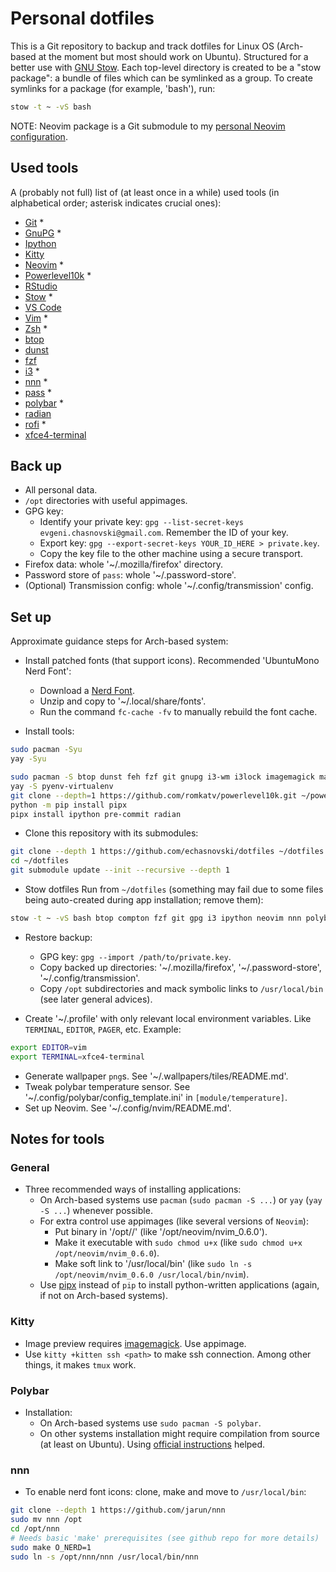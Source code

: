# Personal dotfiles

This is a Git repository to backup and track dotfiles for Linux OS (Arch-based at the moment but most should work on Ubuntu). Structured for a better use with [GNU Stow](https://www.gnu.org/software/stow/). Each top-level directory is created to be a "stow package": a bundle of files which can be symlinked as a group. To create symlinks for a package (for example, 'bash'), run:

```bash
stow -t ~ -vS bash
```

NOTE: Neovim package is a Git submodule to my [personal Neovim configuration](https://github.com/echasnovski/nvim).

## Used tools

A (probably not full) list of (at least once in a while) used tools (in alphabetical order; asterisk indicates crucial ones):

- [Git](http://git-scm.com/) \*
- [GnuPG](https://gnupg.org/) \*
- [Ipython](https://ipython.org/)
- [Kitty](https://sw.kovidgoyal.net/kitty/binary/#manually-installing)
- [Neovim](https://github.com/neovim/neovim) \*
- [Powerlevel10k](https://github.com/romkatv/powerlevel10k) \*
- [RStudio](https://www.rstudio.com/)
- [Stow](https://www.gnu.org/software/stow/) \*
- [VS Code](https://code.visualstudio.com/)
- [Vim](https://www.vim.org/) \*
- [Zsh](https://www.zsh.org/) \*
- [btop](https://github.com/aristocratos/btop)
- [dunst](https://dunst-project.org/)
- [fzf](https://github.com/junegunn/fzf)
- [i3](https://i3wm.org/) \*
- [nnn](https://github.com/jarun/nnn) \*
- [pass](https://www.passwordstore.org/) \*
- [polybar](https://github.com/polybar/polybar) \*
- [radian](https://github.com/randy3k/radian)
- [rofi](https://github.com/davatorium/rofi) \*
- [xfce4-terminal](https://docs.xfce.org/apps/terminal/start)

## Back up

- All personal data.
- `/opt` directories with useful appimages.
- GPG key:
    - Identify your private key: `gpg --list-secret-keys evgeni.chasnovski@gmail.com`. Remember the ID of your key.
    - Export key: `gpg --export-secret-keys YOUR_ID_HERE > private.key`.
    - Copy the key file to the other machine using a secure transport.
- Firefox data: whole '~/.mozilla/firefox' directory.
- Password store of `pass`: whole '~/.password-store'.
- (Optional) Transmission config: whole '~/.config/transmission' config.

## Set up

Approximate guidance steps for Arch-based system:

- Install patched fonts (that support icons). Recommended 'UbuntuMono Nerd Font':
    - Download a [Nerd Font](https://www.nerdfonts.com/).
    - Unzip and copy to '~/.local/share/fonts'.
    - Run the command `fc-cache -fv` to manually rebuild the font cache.

- Install tools:

```bash
sudo pacman -Syu
yay -Syu

sudo pacman -S btop dunst feh fzf git gnupg i3-wm i3lock imagemagick maim openssl pass picom polybar pyenv python-pip r ripgrep rofi stow vim vlc xdotool xfce4-terminal zsh
yay -S pyenv-virtualenv
git clone --depth=1 https://github.com/romkatv/powerlevel10k.git ~/powerlevel10k
python -m pip install pipx
pipx install ipython pre-commit radian
```

- Clone this repository with its submodules:

```bash
git clone --depth 1 https://github.com/echasnovski/dotfiles ~/dotfiles
cd ~/dotfiles
git submodule update --init --recursive --depth 1
```

- Stow dotfiles Run from `~/dotfiles` (something may fail due to some files being auto-created during app installation; remove them):

```bash
stow -t ~ -vS bash btop compton fzf git gpg i3 ipython neovim nnn polybar radian rofi vim wallpapers xfce4 zsh
```

- Restore backup:
  - GPG key: `gpg --import /path/to/private.key`.
  - Copy backed up directories: '~/.mozilla/firefox', '~/.password-store', '~/.config/transmission'.
  - Copy `/opt` subdirectories and mack symbolic links to `/usr/local/bin` (see later general advices).

- Create '~/.profile' with only relevant local environment variables. Like `TERMINAL`, `EDITOR`, `PAGER`, etc. Example:

```bash
export EDITOR=vim
export TERMINAL=xfce4-terminal
```

- Generate wallpaper `png`s. See '~/.wallpapers/tiles/README.md'.
- Tweak polybar temperature sensor. See '~/.config/polybar/config_template.ini' in `[module/temperature]`.
- Set up Neovim. See '~/.config/nvim/README.md'.

## Notes for tools

### General

- Three recommended ways of installing applications:
    - On Arch-based systems use `pacman` (`sudo pacman -S ...`) or `yay` (`yay -S ...`) whenever possible.
    - For extra control use appimages (like several versions of `Neovim`):
      - Put binary in '/opt/<app-name>/<app-binary>' (like '/opt/neovim/nvim_0.6.0').
      - Make it executable with `sudo chmod u+x` (like `sudo chmod u+x /opt/neovim/nvim_0.6.0`).
      - Make soft link to '/usr/local/bin' (like `sudo ln -s /opt/neovim/nvim_0.6.0 /usr/local/bin/nvim`).
    - Use [pipx](https://github.com/pypa/pipx) instead of `pip` to install python-written applications (again, if not on Arch-based systems).

### Kitty

- Image preview requires [imagemagick](https://imagemagick.org/script/download.php). Use appimage.
- Use `kitty +kitten ssh <path>` to make ssh connection. Among other things, it makes `tmux` work.

### Polybar

- Installation:
  - On Arch-based systems use `sudo pacman -S polybar`.
  - On other systems installation might require compilation from source (at least on Ubuntu). Using [official instructions](https://github.com/polybar/polybar/wiki/Compiling) helped.

### nnn

- To enable nerd font icons: clone, make and move to `/usr/local/bin`:

```bash
git clone --depth 1 https://github.com/jarun/nnn
sudo mv nnn /opt
cd /opt/nnn
# Needs basic 'make' prerequisites (see github repo for more details)
sudo make O_NERD=1
sudo ln -s /opt/nnn/nnn /usr/local/bin/nnn
```
